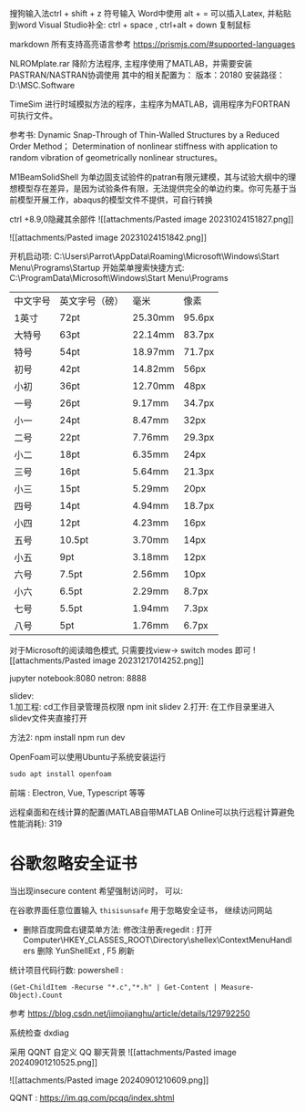 搜狗输入法ctrl + shift + z 符号输入
Word中使用 alt + =  可以插入Latex, 并粘贴到word
Visual Studio补全: ctrl + space ,  ctrl+alt + down 复制鼠标 

markdown 所有支持高亮语言参考 https://prismjs.com/#supported-languages  

NLROMplate.rar 降阶方法程序, 主程序使用了MATLAB，并需要安装PASTRAN/NASTRAN协调使用
其中的相关配置为：
版本：20180
安装路径：D:\\MSC.Software

TimeSim 进行时域模拟方法的程序，主程序为MATLAB，调用程序为FORTRAN可执行文件。

参考书:
Dynamic Snap-Through of Thin-Walled Structures by a Reduced Order Method；
Determination of nonlinear stiffness with application to random vibration of geometrically nonlinear structures。

M1BeamSolidShell 为单边固支试验件的patran有限元建模，其与试验大纲中的理想模型存在差异，是因为试验条件有限，无法提供完全的单边约束。你可先基于当前模型开展工作，abaqus的模型文件不提供，可自行转换

ctrl +8.9,0隐藏其余部件
![[attachments/Pasted image 20231024151827.png]]

![[attachments/Pasted image 20231024151842.png]]

开机启动项: 
C:\Users\Parrot\AppData\Roaming\Microsoft\Windows\Start Menu\Programs\Startup
开始菜单搜索快捷方式: 
C:\ProgramData\Microsoft\Windows\Start Menu\Programs

|          |                |         |        |
| -------- | -------------- | ------- | ------ |
| 中文字号 | 英文字号（磅） | 毫米    | 像素   |
| 1英寸    | 72pt           | 25.30mm | 95.6px |
| 大特号   | 63pt           | 22.14mm | 83.7px |
| 特号     | 54pt           | 18.97mm | 71.7px |
| 初号     | 42pt           | 14.82mm | 56px   |
| 小初     | 36pt           | 12.70mm | 48px   |
| 一号     | 26pt           | 9.17mm  | 34.7px |
| 小一     | 24pt           | 8.47mm  | 32px   |
| 二号     | 22pt           | 7.76mm  | 29.3px |
| 小二     | 18pt           | 6.35mm  | 24px   |
| 三号     | 16pt           | 5.64mm  | 21.3px |
| 小三     | 15pt           | 5.29mm  | 20px   |
| 四号     | 14pt           | 4.94mm  | 18.7px |
| 小四     | 12pt           | 4.23mm  | 16px   |
| 五号     | 10.5pt         | 3.70mm  | 14px   |
| 小五     | 9pt            | 3.18mm  | 12px   |
| 六号     | 7.5pt          | 2.56mm  | 10px   |
| 小六     | 6.5pt          | 2.29mm  | 8.7px  |
| 七号     | 5.5pt          | 1.94mm  | 7.3px  |
| 八号     | 5pt            | 1.76mm  | 6.7px  |

对于Microsoft的阅读暗色模式, 只需要找view-> switch modes 即可
![[attachments/Pasted image 20231217014252.png]]

jupyter notebook:8080
netron: 8888

slidev:  
1.加工程:  cd工作目录管理员权限 npm init slidev
2.打开: 在工作目录里进入slidev文件夹直接打开

方法2:
npm install
npm run dev

OpenFoam可以使用Ubuntu子系统安装运行 
```c
sudo apt install openfoam 
```

前端 : Electron, Vue, Typescript 等等  

远程桌面和在线计算的配置(MATLAB自带MATLAB Online可以执行远程计算避免性能消耗): 319 

# 谷歌忽略安全证书
当出现insecure content 希望强制访问时， 可以: 

在谷歌界面任意位置输入 `thisisunsafe` 用于忽略安全证书， 继续访问网站

- 删除百度网盘右键菜单方法: 
修改注册表regedit : 
打开 Computer\HKEY_CLASSES_ROOT\Directory\shellex\ContextMenuHandlers 
删除 YunShellExt , F5 刷新


统计项目代码行数:  powershell : 
```shell
(Get-ChildItem -Recurse "*.c","*.h" | Get-Content | Measure-Object).Count 
```

参考 https://blog.csdn.net/jimojianghu/article/details/129792250

系统检查 dxdiag 

采用 QQNT 自定义 QQ 聊天背景
![[attachments/Pasted image 20240901210525.png]]

![[attachments/Pasted image 20240901210609.png]]

QQNT : https://im.qq.com/pcqq/index.shtml
